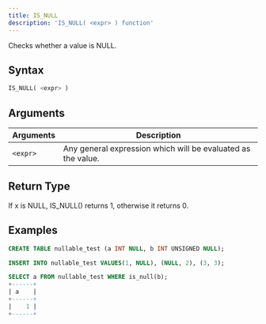 ```yaml
---
title: IS_NULL
description: 'IS_NULL( <expr> ) function'
---
```


Checks whether a value is NULL.

## Syntax

```sql
IS_NULL( <expr> )
```

## Arguments

| Arguments      | Description                                                  |
| -------------- | ------------------------------------------------------------ |
| `<expr>` | Any general expression which will be evaluated as the value. |

## Return Type

If x is NULL, IS_NULL() returns 1, otherwise it returns 0.

## Examples

```sql
CREATE TABLE nullable_test (a INT NULL, b INT UNSIGNED NULL);

INSERT INTO nullable_test VALUES(1, NULL), (NULL, 2), (3, 3);

SELECT a FROM nullable_test WHERE is_null(b);
+------+
| a    |
+------+
|    1 |
+------+
```
